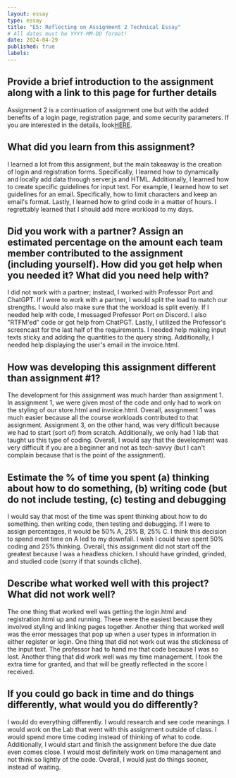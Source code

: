 ```yaml
---
layout: essay
type: essay
title: "E5: Reflecting on Assignment 2 Technical Essay"
# All dates must be YYYY-MM-DD format!
date: 2024-04-29
published: true
labels:
---
```



## Provide a brief introduction to the assignment along with a link to this page for further details

 Assignment 2 is a continuation of assignment one but with the added benefits of a login page, registration page, and some security parameters. If you are interested in the details, look[HERE](https://dport96.github.io/ITM352/morea/150.Assignment2/experience-Assignment2.html).


 ## What did you learn from this assignment?
 
 I learned a lot from this assignment, but the main takeaway is the creation of login and registration forms. Specifically, I learned how to dynamically and locally add data through server.js and HTML. Additionally, I learned how to create specific guidelines for input text. For example, I learned how to set guidelines for an email. Specifically, how to limit characters and keep an email's format. Lastly, I learned how to grind code in a matter of hours. I regrettably learned that I should add more workload to my days. 


## Did you work with a partner? Assign an estimated percentage on the amount each team member contributed to the assignment (including yourself). How did you get help when you needed it? What did you need help with?

I did not work with a partner; instead, I worked with Professor Port and ChatGPT. If I were to work with a partner, I would split the load to match our strengths. I would also make sure that the workload is split evenly. If I needed help with code, I messaged Professor Port on Discord. I also "RTFM'ed" code or got help from ChatPGT. Lastly, I utilized the Professor's screencast for the last half of the requirements.  I needed help making input texts sticky and adding the quantities to the query string. Additionally, I needed help displaying the user's email in the invoice.html. 


## How was developing this assignment different than assignment #1?

The development for this assignment was much harder than assignment 1. In assignment 1, we were given most of the code and only had to work on the styling of our store.html and invoice.html. Overall, assignment 1 was much easier because all the course workloads contributed to that assignment. Assignment 3, on the other hand, was very difficult because we had to start (sort of) from scratch. Additionally, we only had 1 lab that taught us this type of coding. Overall, I would say that the development was very difficult if you are a beginner and not as tech-savvy (but I can't complain because that is the point of the assignment). 


## Estimate the % of time you spent (a) thinking about how to do something, (b) writing code (but do not include testing, (c) testing and debugging

I would say that most of the time was spent thinking about how to do something. then writing code, then testing and debugging. If I were to assign percentages, it would be 50% A, 25% B, 25% C. I think this decision to spend most time on A led to my downfall. I wish I could have spent 50% coding and 25% thinking. Overall, this assignment did not start off the greatest because I was a headless chicken. I should have grinded, grinded, and studied code (sorry if that sounds cliche). 


## Describe what worked well with this project? What did not work well?

The one thing that worked well was getting the login.html and registration.html up and running. These were the easiest because they involved styling and linking pages together. Another thing that worked well was the error messages that pop up when a user types in information in either register or login. One thing that did not work out was the stickiness of the input text. The professor had to hand me that code because I was so lost. Another thing that did work well was my time management. I took the extra time for granted, and that will be greatly reflected in the score I received. 


## If you could go back in time and do things differently, what would you do differently?

I would do everything differently. I would research and see code meanings. I would work on the Lab that went with this assignment outside of class. I would spend more time coding instead of thinking of what to code. Additionally, I would start and finish the assignment before the due date even comes close. I would most definitely work on time management and not think so lightly of the code. Overall, I would just do things sooner, instead of waiting. 




